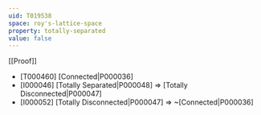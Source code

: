 ```yaml
---
uid: T019538
space: roy's-lattice-space
property: totally-separated
value: false
---
```

[[Proof]]

* [T000460] [Connected|P000036]
* [I000046] [Totally Separated|P000048] => [Totally Disconnected|P000047]
* [I000052] [Totally Disconnected|P000047] => ~[Connected|P000036]


